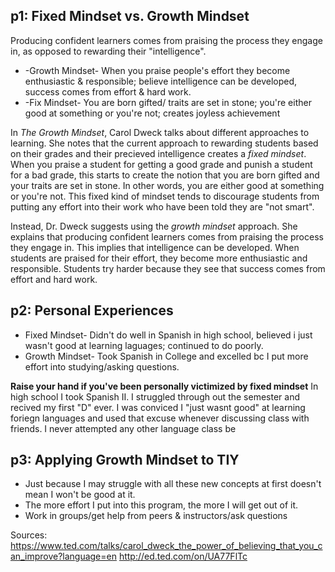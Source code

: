 ## p1: Fixed Mindset  vs. Growth Mindset
Producing confident learners comes from praising the process they engage in, as opposed to rewarding their "intelligence".
* -Growth Mindset- When you praise people's effort they become enthusiastic & responsible; believe intelligence can be developed, success comes from effort & hard work.
* -Fix Mindset- You are born gifted/ traits are set in stone; you're either good at something or you're not; creates joyless achievement

In _The Growth Mindset_, Carol Dweck talks about different approaches to learning. She notes that the current approach to rewarding students based on their grades and their precieved intelligence creates a _fixed mindset_. When you praise a student for getting a good grade and punish a student for a bad grade, this starts to create the notion that you are born gifted and your traits are set in stone. In other words, you are either good at something or you're not. This fixed kind of mindset tends to discourage students from putting any effort into their work who have been told they are "not smart".

Instead, Dr. Dweck suggests using the _growth mindset_ approach. She explains that producing confident learners comes from praising the process they engage in. This implies that intelligence can be developed. When students are praised for their effort, they become more enthusiastic and responsible. Students try harder because they see that success comes from effort and hard work.

## p2: Personal Experiences
* Fixed Mindset- Didn't do well in Spanish in high school, believed i just wasn't good at learning laguages; continued to do poorly.
* Growth Mindset- Took Spanish in College and excelled bc I put more effort into studying/asking questions.

**Raise your hand if you've been personally victimized by fixed mindset**
In high school I took Spanish II. I struggled through out the semester and recived my first "D" ever. I was conviced I "just wasnt good" at learning foriegn languages and used that excuse whenever discussing class with friends. I never attempted any other language class be

## p3: Applying Growth Mindset to TIY
* Just because I may struggle with all these new concepts at first doesn't mean I won't be good at it.
* The more effort I put into this program, the more I will get out of it.
* Work in groups/get help from peers & instructors/ask questions

Sources:
https://www.ted.com/talks/carol_dweck_the_power_of_believing_that_you_can_improve?language=en
http://ed.ted.com/on/UA77FlTc
